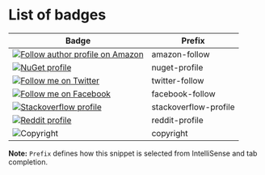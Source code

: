 # List of badges

| Badge | Prefix |
|---|---|
|[![Follow author profile on Amazon](https://img.shields.io/static/v1.svg?label=Follow%20me%20on%20Amazon&message=📖&color=FF9900&logo=amazon&logoColor=white)](https://www.amazon.com/Michelle-Obama/e/B07B436TLF) |amazon-follow|
|[![NuGet profile](https://img.shields.io/static/v1.svg?label=nuget.org%20profile&message=🍬&color=004880&logo=nuget&logoColor=white)](https://www.nuget.org/profiles/newtonsoft) |nuget-profile|
|[![Follow me on Twitter](https://img.shields.io/static/v1.svg?label=Follow%20%40ProductHunt&message=🤙&color=red&logo=twitter&style=social)](https://twitter.com/ProductHunt) |twitter-follow|
|[![Follow me on Facebook](https://img.shields.io/static/v1.svg?label=Follow%20me&message=👋&logo=facebook&style=social)](https://www.facebook.com/zuck) |facebook-follow|
|[![Stackoverflow profile](https://img.shields.io/static/v1.svg?label=Stackoverflow%20profile&message=😎&color=d6d6d6&logo=stackoverflow&labelColor=3a3a3a)](https://stackoverflow.com/users/22656/jon-skeet) |stackoverflow-profile|
|[![Reddit profile](https://img.shields.io/static/v1.svg?label=I%27m%20on%20reddit&message=📣&logo=reddit&labelColor=171717&color=171717&logoColor=white)](https://www.reddit.com/user/poem_for_your_sprog) |reddit-profile|
|![Copyright](https://img.shields.io/static/v1.svg?label=My%20cool%20project%20©️%20&message=2019%20Name&labelColor=informational&color=033450) |copyright|


**Note:** `Prefix` defines how this snippet is selected from IntelliSense and tab completion.